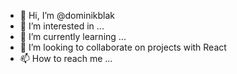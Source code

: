 - 👋 Hi, I’m @dominikblak
- 👀 I’m interested in ...
- 🌱 I’m currently learning ...
- 💞️ I’m looking to collaborate on projects with React
- 📫 How to reach me ...

<!---
dominikblak/dominikblak is a ✨ special ✨ repository because its `README.md` (this file) appears on your GitHub profile.
You can click the Preview link to take a look at your changes.
--->
